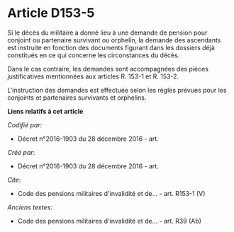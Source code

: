 # Article D153-5

Si le décès du militaire a donné lieu à une demande de pension pour conjoint ou partenaire survivant ou orphelin, la demande
des ascendants est instruite en fonction des documents figurant dans les dossiers déjà constitués en ce qui concerne les
circonstances du décès.

Dans le cas contraire, les demandes sont accompagnées des pièces justificatives mentionnées aux articles R. 153-1 et R.
153-2.

L'instruction des demandes est effectuée selon les règles prévues pour les conjoints et partenaires survivants et orphelins.

**Liens relatifs à cet article**

_Codifié par_:

  - Décret n°2016-1903 du 28 décembre 2016 - art.

_Créé par_:

  - Décret n°2016-1903 du 28 décembre 2016 - art.

_Cite_:

  - Code des pensions militaires d'invalidité et de... - art. R153-1 (V)

_Anciens textes_:

  - Code des pensions militaires d'invalidité et de... - art. R39 (Ab)
